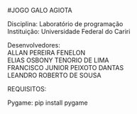 #JOGO GALO AGIOTA

Disciplina: Laboratório de programação <br>
Instituição: Universidade Federal do Cariri


Desenvolvedores: <br>
ALLAN PEREIRA FENELON                   
ELIAS OSBONY TENORIO DE LIMA       
FRANCISCO JUNIOR PEIXOTO DANTAS     
LEANDRO ROBERTO DE SOUSA   

REQUISITOS:

Pygame:
pip install pygame

